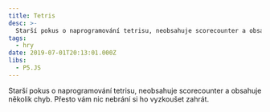 ```yaml
---
title: Tetris
desc: >-
  Starší pokus o naprogramování tetrisu, neobsahuje scorecounter a obsahuje několik chyb. Přesto vám nic nebrání si ho vyzkoušet zahrát.
tags:
  - hry
date: 2019-07-01T20:13:01.000Z
libs:
  - P5.JS
---
```


Starší pokus o naprogramování tetrisu, neobsahuje scorecounter a obsahuje několik chyb. Přesto vám nic nebrání si ho vyzkoušet zahrát.

<script language="javascript" type="text/javascript" src="sketch.js"></script>
<style>
      canvas {
        border-color: darkgrey;
        border-style: solid;
      }
</style>
